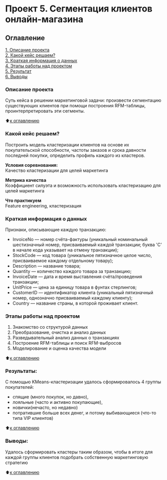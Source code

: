 # Проект 5. Сегментация клиентов онлайн-магазина

## Оглавление  
[1. Описание проекта](.README.md#Описание-проекта)  
[2. Какой кейс решаем?](.README.md#Какой-кейс-решаем)  
[3. Краткая информация о данных](.README.md#Краткая-информация-о-данных)  
[4. Этапы работы над проектом](.README.md#Этапы-работы-над-проектом)  
[5. Результат](.README.md#Результат)    
[6. Выводы](.README.md#Выводы) 

### Описание проекта    
  
Суть кейса в решении маркетинговой задачи: произвести сегментацию существующих клиентов при помощи построения RFM-таблицы, проинтерпретировать эти сегменты.

:arrow_up:[к оглавлению](_)


### Какой кейс решаем?    
Построить модель кластеризации клиентов на основе их покупательской способности, частоты заказов и срока давности последней покупки, определить профиль каждого из кластеров.

**Условия соревнования:**  
Качество кластеризации для целей маркетинга

**Метрика качества**     
Коэффициент силуэта и возможность использовать кластеризацию для целей маркетинга

**Что практикуем**     
Feature engineering, кластеризация

### Краткая информация о данных
Признаки, описывающие каждую транзакцию:

- InvoiceNo — номер счёта-фактуры (уникальный номинальный шестизначный номер, присваиваемый каждой транзакции; буква 'C' в начале кода указывает на отмену транзакции);
- StockCode — код товара (уникальное пятизначное целое число, присваиваемое каждому отдельному товару);
- Description — название товара;
- Quantity — количество каждого товара за транзакцию;
- InvoiceDate — дата и время выставления счёта/проведения транзакции;
- UnitPrice — цена за единицу товара в фунтах стерлингов;
- CustomerID — идентификатор клиента (уникальный пятизначный номер, однозначно присваиваемый каждому клиенту);
- Country — название страны, в которой проживает клиент.


### Этапы работы над проектом  
1. Знакомство со структурой данных 
2. Преобразование, очистка и анализ данных
3. Разведывательный анализ данных о транзакциях
4. Построение RFM-таблицы и поиск RFM-выбросов
5. Моделирование и оценка качества модели

:arrow_up:[к оглавлению](.README.md#Оглавление)


### Результаты:  

C помощью KMeans-кластеризации удалось сформировалось 4 группы покупателей: 
- спящие (много покупок, но давно), 
- лояльные (часто и активно покупающие), 
- новички(нечасто, но недавно) 
- потратившие больше всех денег, и потому выбивающиеся (что-то типа VIP клиентов)


:arrow_up:[к оглавлению](.README.md#Оглавление)


### Выводы:  
Удалось сформировать кластеры таким образом, чтобы в итоге для каждой группы клиентов подобрать собственную маркетинговую стратегию

:arrow_up:[к оглавлению](.README.md#Оглавление)

